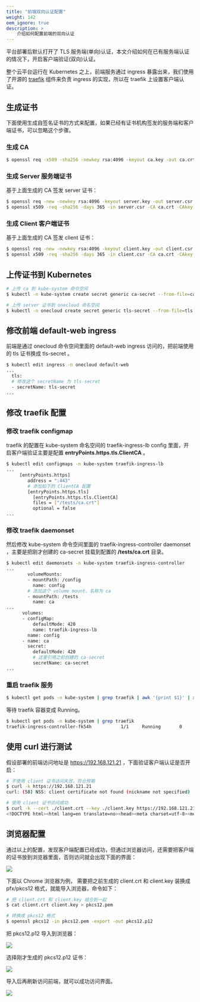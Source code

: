 ```yaml
---
title: "前端双向认证配置"
weight: 142
oem_ignore: true
description: >
    介绍如何配置前端的双向认证
---
```


平台部署后默认打开了 TLS 服务端(单向)认证，本文介绍如何在已有服务端认证的情况下，开启客户端验证(双向)认证。

整个云平台运行在 Kubernetes 之上，前端服务通过 ingress 暴露出来，我们使用了开源的 [traefik](https://doc.traefik.io/traefik/v1.7) 组件来负责 ingress 的实现，所以在 traefik 上设置客户端认证。

## 生成证书

下面使用生成自签名证书的方式来配置，如果已经有证书机构签发的服务端和客户端证书，可以忽略这个步骤。

### 生成 CA

```bash
$ openssl req -x509 -sha256 -newkey rsa:4096 -keyout ca.key -out ca.crt -days 356 -nodes -subj '/CN=My Cert Authority'
```

### 生成 Server 服务端证书

基于上面生成的 CA 签发 server 证书：

```bash
$ openssl req -new -newkey rsa:4096 -keyout server.key -out server.csr -nodes -subj '/CN=mydomain.com'
$ openssl x509 -req -sha256 -days 365 -in server.csr -CA ca.crt -CAkey ca.key -set_serial 01 -out server.crt
```

### 生成 Client 客户端证书

基于上面生成的 CA 签发 client 证书：

```bash
$ openssl req -new -newkey rsa:4096 -keyout client.key -out client.csr -nodes -subj '/CN=My Client'
$ openssl x509 -req -sha256 -days 365 -in client.csr -CA ca.crt -CAkey ca.key -set_serial 02 -out client.crt
```

## 上传证书到 Kubernetes

```bash
# 上传 ca 到 kube-system 命令空间
$ kubectl -n kube-system create secret generic ca-secret --from-file=ca.crt=ca.crt

# 上传 server 证书到 onecloud 命名空间
$ kubectl -n onecloud create secret generic tls-secret --from-file=tls.crt=server.crt --from-file=tls.key=server.key
```

## 修改前端 default-web ingress

前端是通过 onecloud 命令空间里面的 default-web ingress 访问的，把前端使用的 tls 证书换成 tls-secret 。

```bash
$ kubectl edit ingress -n onecloud default-web
...
  tls:
  # 修改这个 secretName 为 tls-secret
  - secretName: tls-secret
...
```

## 修改 traefik 配置

### 修改 traefik configmap

traefik 的配置在 kube-system 命名空间的 traefik-ingress-lb config 里面，开启客户端验证主要是配置 **entryPoints.https.tls.ClientCA** 。

```bash
$ kubectl edit configmaps -n kube-system traefik-ingress-lb
...
     [entryPoints.https]
        address = ":443"
        # 添加如下的 ClientCA 配置
        [entryPoints.https.tls]
          [entryPoints.https.tls.ClientCA]
          files = ["/tests/ca.crt"]
          optional = false
...
```

### 修改 traefik daemonset

然后修改 kube-system 命令空间里面的 traefik-ingress-controller daemonset ，主要是把刚才创建的 ca-secret 挂载到配置的 **/tests/ca.crt** 目录。

```bash
$ kubectl edit daemonsets -n kube-system traefik-ingress-controller
...
        volumeMounts:
        - mountPath: /config
          name: config
        # 添加这个 volume mount，名称为 ca
        - mountPath: /tests
          name: ca
...
      volumes:
      - configMap:
          defaultMode: 420
          name: traefik-ingress-lb
        name: config
      - name: ca
        secret:
          defaultMode: 420
          # 这里引用之前创建的 ca-secret
          secretName: ca-secret
...
```

### 重启 traefik 服务

```bash
$ kubectl get pods -n kube-system | grep traefik | awk '{print $1}' | xargs kubectl delete pods -n kube-system
```

等待 traefik 容器变成 Running。

```bash
$ kubectl get pods -n kube-system | grep traefik
traefik-ingress-controller-fk54h           1/1     Running       0          9s
```

## 使用 curl 进行测试

假设部署的前端访问地址是 https://192.168.121.21 ，下面验证客户端认证是否开启：

```bash
# 不使用 client 证书访问失败，符合预期
$ curl -k https://192.168.121.21
curl: (58) NSS: client certificate not found (nickname not specified)

# 使用 client 证书访问成功
$ curl -k --cert ./client.crt --key ./client.key https://192.168.121.21
<!DOCTYPE html><html lang=en translate=no><head><meta charset=utf-8><meta http-equiv=X-UA-Compatible content="IE=edge"><meta name=viewport content="width=device-width,initial-scale=1"><meta name=google content=notranslate><link rel=icon href=/favicon.ico><title>云联壹云</title><link href=/js/chunk-2d216214.5f7b7e0c.js rel=prefetch><link href=/js/chunk-39bb5eb4.8512e62d.js rel=prefetch><link href=/css/app.fb52a32e.css rel=preload as=style><link href=/css/chunk-vendors.09e9c25d.css rel=preload as=style><link href=/js/app.74cda7af.js rel=preload as=script><link href=/js/chunk-vendors.a7b5c015.js rel=preload as=script><link href=/css/chunk-vendors.09e9c25d.css rel=stylesheet><link href=/css/app.fb52a32e.css rel=stylesheet></head><body><noscript><strong>We're sorry but OneCloud doesn't work properly without JavaScript enabled. Please enable it to continue.</strong></noscript><div id=app></div><script src=/vendor.b82688a471b737ceddd1.js></script><script src=/js/chunk-vendors.a7b5c015.js></script><script src=/js/app.74cda7af.js></script></body></html>
```

## 浏览器配置

通过以上的配置，发现客户端配置已经成功，但通过浏览器访问，还需要把客户端的证书放到浏览器里面，否则访问就会出现下面的界面：

![](../images/chrome-bad-ssl-client.png)

下面以 Chrome 浏览器为例， 需要把之前生成的 client.crt 和 client.key 装换成 pfx/pkcs12 格式，就能导入浏览器，命令如下：

```bash
# 把 client.crt 和 client.key 组合到一起
$ cat client.crt client.key > pkcs12.pem 

# 转换成 pkcs12 格式
$ openssl pkcs12 -in pkcs12.pem -export -out pkcs12.p12
```

把 pkcs12.p12 导入到浏览器：

![](../images/chrome-certs.png)

选择刚才生成的 pkcs12.p12 证书：

![](../images/chrome-import-pkcs12.png)

导入后再刷新访问前端，就可以成功访问界面。

![](../images/chrome-web.png)
